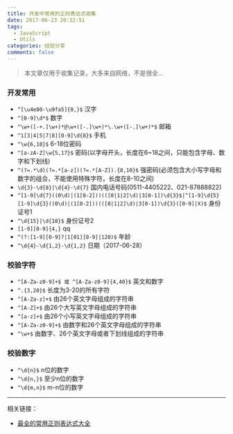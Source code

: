 ```yaml
---
title: 开发中常用的正则表达式收集
date: 2017-06-23 20:32:51
tags:
  - JavaScript
  - Utils
categories: 经验分享
comments: false
---
```


> 本文章仅用于收集记录，大多来自网络，不是很全...

<!-- more -->
### 开发常用

+ `^[\u4e00-\u9fa5]{0,}$` 汉字
+ `^[0-9]\d*$` 数字
+ `^\w+([-+.]\w+)*@\w+([-.]\w+)*\.\w+([-.]\w+)*$` 邮箱
+ `^1[3|4|5|7|8][0-9]\d{8}$` 手机
+ `^\w{6,18}$` 6-18位密码
+ `^[a-zA-Z]\w{5,17}$` 密码(以字母开头，长度在6~18之间，只能包含字母、数字和下划线)
+ `^(?=.*\d)(?=.*[a-z])(?=.*[A-Z]).{8,10}$` 强密码(必须包含大小写字母和数字的组合，不能使用特殊字符，长度在8-10之间)
+ `\d{3}-\d{8}|\d{4}-\d{7}` 国内电话号码(0511-4405222、021-87888822)
+ `^[1-9]\d{7}((0\d)|(1[0-2]))(([0|1|2]\d)|3[0-1])\d{3}$|^[1-9]\d{5}[1-9]\d{3}((0\d)|(1[0-2]))(([0|1|2]\d)|3[0-1])\d{3}([0-9]|X)$` 身份证号1
+ `^\d{15}|\d{18}$` 身份证号2
+ `[1-9][0-9]{4,}` qq
+ `^(?:[1-9][0-9]?|1[01][0-9]|120)$` 年龄
+ `^\d{4}-\d{1,2}-\d{1,2}` 日期（2017-06-28）

### 校验字符
+ `^[A-Za-z0-9]+$ 或 ^[A-Za-z0-9]{4,40}$` 英文和数字
+ `^.{3,20}$` 长度为3-20的所有字符
+ `^[A-Za-z]+$` 由26个英文字母组成的字符串
+ `^[A-Z]+$` 由26个大写英文字母组成的字符串
+ `^[a-z]+$` 由26个小写英文字母组成的字符串
+ `^[A-Za-z0-9]+$` 由数字和26个英文字母组成的字符串
+ `^\w+$` 由数字、26个英文字母或者下划线组成的字符串

### 校验数字
+ `^\d{n}$` n位的数字
+ `^\d{n,}$` 至少n位的数字
+ `^\d{m,n}$` m-n位的数字

---
相关链接：

+ [最全的常用正则表达式大全](http://www.jianshu.com/p/3a5d670cbd28)
